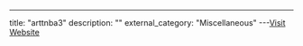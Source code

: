 ---
title: "arttnba3"
description: ""
external_category: "Miscellaneous"
---[Visit Website](https://github.com/arttnba3)

